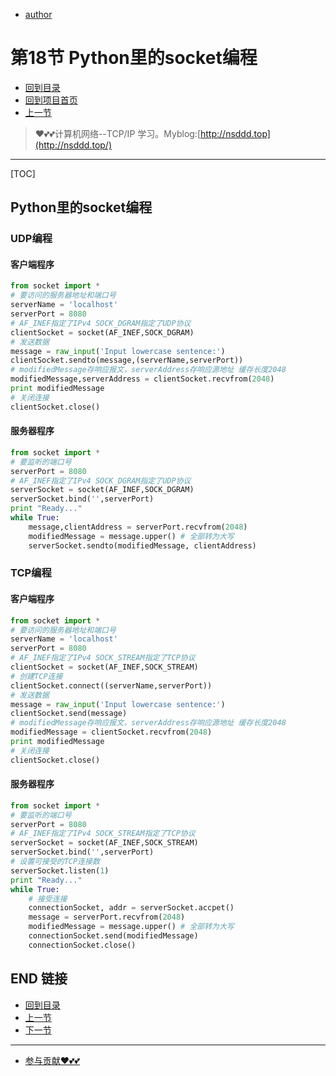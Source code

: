 + [author](https://github.com/3293172751)

# 第18节 Python里的socket编程

+ [回到目录](../README.md)
+ [回到项目首页](../../README.md)
+ [上一节](17.md)
> ❤️💕💕计算机网络--TCP/IP 学习。Myblog:[http://nsddd.top](http://nsddd.top/)
---
[TOC]



## Python里的socket编程

### UDP编程

#### 客户端程序

```python
from socket import *
# 要访问的服务器地址和端口号
serverName = 'localhost'
serverPort = 8080
# AF_INEF指定了IPv4 SOCK_DGRAM指定了UDP协议
clientSocket = socket(AF_INEF,SOCK_DGRAM)
# 发送数据
message = raw_input('Input lowercase sentence:')
clientSocket.sendto(message,(serverName,serverPort))
# modifiedMessage存响应报文，serverAddress存响应源地址 缓存长度2048
modifiedMessage,serverAddress = clientSocket.recvfrom(2048)
print modifiedMessage
# 关闭连接
clientSocket.close()
```

#### 服务器程序

```python
from socket import *
# 要监听的端口号
serverPort = 8080
# AF_INEF指定了IPv4 SOCK_DGRAM指定了UDP协议
serverSocket = socket(AF_INEF,SOCK_DGRAM)
serverSocket.bind('',serverPort)
print "Ready..."
while True:
    message,clientAddress = serverPort.recvfrom(2048)
    modifiedMessage = message.upper() # 全部转为大写
    serverSocket.sendto(modifiedMessage, clientAddress)
```

### TCP编程

#### 客户端程序

```python
from socket import *
# 要访问的服务器地址和端口号
serverName = 'localhost'
serverPort = 8080
# AF_INEF指定了IPv4 SOCK_STREAM指定了TCP协议
clientSocket = socket(AF_INEF,SOCK_STREAM)
# 创建TCP连接
clientSocket.connect((serverName,serverPort))
# 发送数据
message = raw_input('Input lowercase sentence:')
clientSocket.send(message)
# modifiedMessage存响应报文，serverAddress存响应源地址 缓存长度2048
modifiedMessage = clientSocket.recvfrom(2048)
print modifiedMessage
# 关闭连接
clientSocket.close()
```

#### 服务器程序

```python
from socket import *
# 要监听的端口号
serverPort = 8080
# AF_INEF指定了IPv4 SOCK_STREAM指定了TCP协议
serverSocket = socket(AF_INEF,SOCK_STREAM)
serverSocket.bind('',serverPort)
# 设置可接受的TCP连接数
serverSocket.listen(1)
print "Ready..."
while True:
    # 接受连接
    connectionSocket, addr = serverSocket.accpet()
    message = serverPort.recvfrom(2048)
    modifiedMessage = message.upper() # 全部转为大写
    connectionSocket.send(modifiedMessage)
    connectionSocket.close()
```









## END 链接
+ [回到目录](../README.md)
+ [上一节](17.md)
+ [下一节](19.md)
---
+ [参与贡献❤️💕💕](https://github.com/3293172751/CS_COURSE/blob/master/Git/git-contributor.md)
